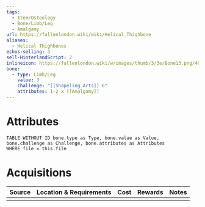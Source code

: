 ```yaml
---
tags:
  - Item/Osteology
  - Bone/Limb/Leg
  - Amalgamy
url: https://fallenlondon.wiki/wiki/Helical_Thighbone
aliases:
  - Helical Thighbones
echos-selling: 3
sell-HinterlandScript: 2
inlineicon: https://fallenlondon.wiki/w/images/thumb/3/3e/Bone13.png/40px-Bone13.png
bone:
  - type: Limb/Leg
    value: 3
    challenge: "[[Shapeling Arts]] 6"
    attributes: 1-2 x [[Amalgamy]]
---
```



# Attributes 

```dataview
TABLE WITHOUT ID bone.type as Type, bone.value as Value, bone.challenge as Challenge, bone.attributes as Attributes 
WHERE file = this.file 
```


# Acquisitions

| Source | Location & Requirements | Cost | Rewards | Notes |
| ------ | ----------------------- | ---- | ------- | ----- |
|        |                         |      |         |       |






